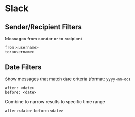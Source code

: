 # Slack

## Sender/Recipient Filters

Messages from sender or to recipient

    from:<username>
    to:<username>

## Date Filters

Show messages that match date criteria (format: `yyyy-mm-dd`)

    after: <date>
    before: <date>

Combine to narrow results to specific time range

    after:<date> before:<date>
